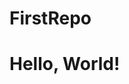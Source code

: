 # FirstRepo
<!DOCTYPE html>
<html>
<head>
</head>

<body>
<h1> Hello, World! </h1>

</body>





</html>